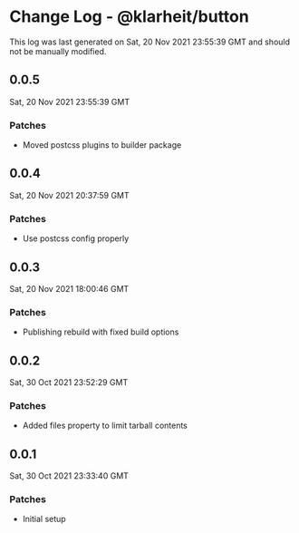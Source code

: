# Change Log - @klarheit/button

This log was last generated on Sat, 20 Nov 2021 23:55:39 GMT and should not be manually modified.

## 0.0.5
Sat, 20 Nov 2021 23:55:39 GMT

### Patches

- Moved postcss plugins to builder package

## 0.0.4
Sat, 20 Nov 2021 20:37:59 GMT

### Patches

- Use postcss config properly

## 0.0.3
Sat, 20 Nov 2021 18:00:46 GMT

### Patches

- Publishing rebuild with fixed build options

## 0.0.2
Sat, 30 Oct 2021 23:52:29 GMT

### Patches

- Added files property to limit tarball contents

## 0.0.1
Sat, 30 Oct 2021 23:33:40 GMT

### Patches

- Initial setup

